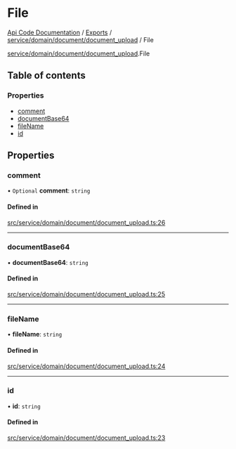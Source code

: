 # File
[Api Code Documentation](../README.md) / [Exports](../modules.md) / [service/domain/document/document\_upload](../modules/service_domain_document_document_upload.md) / File

[service/domain/document/document\_upload](../modules/service_domain_document_document_upload.md).File

## Table of contents

### Properties

- [comment](service_domain_document_document_upload.File.md#comment)
- [documentBase64](service_domain_document_document_upload.File.md#documentbase64)
- [fileName](service_domain_document_document_upload.File.md#filename)
- [id](service_domain_document_document_upload.File.md#id)

## Properties

### comment

• `Optional` **comment**: `string`

#### Defined in

[src/service/domain/document/document_upload.ts:26](https://github.com/openkfw/TruBudget/blob/c993c60c/api/src/service/domain/document/document_upload.ts#L26)

___

### documentBase64

• **documentBase64**: `string`

#### Defined in

[src/service/domain/document/document_upload.ts:25](https://github.com/openkfw/TruBudget/blob/c993c60c/api/src/service/domain/document/document_upload.ts#L25)

___

### fileName

• **fileName**: `string`

#### Defined in

[src/service/domain/document/document_upload.ts:24](https://github.com/openkfw/TruBudget/blob/c993c60c/api/src/service/domain/document/document_upload.ts#L24)

___

### id

• **id**: `string`

#### Defined in

[src/service/domain/document/document_upload.ts:23](https://github.com/openkfw/TruBudget/blob/c993c60c/api/src/service/domain/document/document_upload.ts#L23)
